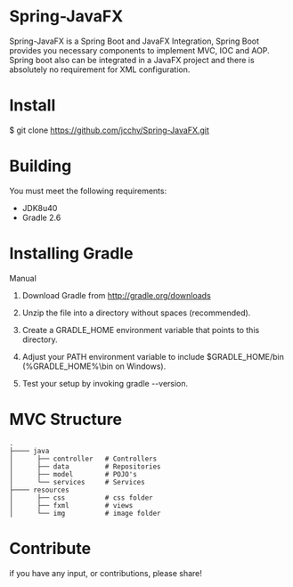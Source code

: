 # Spring-JavaFX
Spring-JavaFX is a Spring Boot and JavaFX Integration, Spring Boot provides you necessary components to implement MVC, IOC and AOP. Spring boot also can be integrated in a JavaFX project and there is absolutely no requirement for XML configuration.

# Install

$ git clone https://github.com/jcchv/Spring-JavaFX.git

# Building

You must meet the following requirements:

- JDK8u40
- Gradle 2.6

# Installing Gradle

Manual
1. Download Gradle from http://gradle.org/downloads

2. Unzip the file into a directory without spaces (recommended).

3. Create a GRADLE_HOME environment variable that points to this directory.

4. Adjust your PATH environment variable to include $GRADLE_HOME/bin (%GRADLE_HOME%\bin on Windows).

5. Test your setup by invoking gradle --version.

# MVC Structure
    . 
    ├──── java              
    │      ├── controller   # Controllers
    │      ├── data         # Repositories
    │      ├── model        # POJO's
    │      └── services     # Services
    ├──── resources           
    │      ├── css          # css folder
    │      ├── fxml         # views
    │      └── img          # image folder 
    
    
# Contribute

if you have any input, or contributions, please share!
    
    
